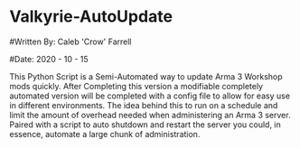 # Valkyrie-AutoUpdate

#Written By: Caleb 'Crow' Farrell

#Date: 2020 - 10 - 15

This Python Script is a Semi-Automated way to update Arma 3 Workshop mods quickly. After Completing this version a modifiable completely automated version will be completed with a config file to allow for easy use in different environments. The idea behind this to run on a schedule and limit the amount of overhead needed when administering an Arma 3 server. Paired with a script to auto shutdown and restart the server you could, in essence, automate a large chunk of administration.
